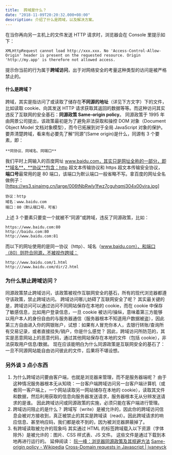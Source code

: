 ```yaml
---
title:  跨域是什么？
date: "2018-11-09T20:20:32.000+08:00"
description: 介绍了什么是跨域，以及解决方案。
---
```


在当你再向另一主机上的文件发送 HTTP 请求时，浏览器会在 Console 里提示如下：

```
XMLHttpRequest cannot load http://xxx.xxx. No 'Access-Control-Allow-Origin' header is present on the requested resource. Origin 'http://my.app' is therefore not allowed access.
```

提示你当前的行为属于**跨域访问**，出于对网络安全的考量这种类型的访问是被严格禁止的。

#### 什么是跨域？

跨域，其实是指访问了或读取了储存在**不同源的地址**（详见下方文字）下的文件，比如读取 cookie、向其发送 HTTP 请求获取其返回的数据等等。而这种访问其实违反了互联网的安全基石：**同源政策 Same-origin policy**。
同源政策于 1995 年由网景公司提出，该政策最初是为了避免非法获取和操控 DOM 对象（Document Object Model 文档对象模型），而今已拓展到对于全局 JavaScript 对象的保护。
要弄清楚跨域，看来有必要先了解“同源”(Same origin)是什么，同源有 3 个要素，即：

```
**同协议、同域名、同端口**
```

我们平时上网输入的百度网址 www.baidu.com，其实只是网址全称的一部分，即**域名**，**协议**包含：http 超文本传输协议和 https 超文本传输安全协议，**端口号**最常用的是 80 端口，该端口为默认端口一般省略不写。拿百度的网址全名做例子：[https://ws3.sinaimg.cn/large/006tNbRwly1fwz7cguhqmj304x00vjra.jpg]

```
协议：http
域名：www.baidu.com
端口：80（默认端口号，可省）
```

上述 3 个要素只要变一个就被不“同源”或跨域，违反了同源政策，比如：

```
https://www.baidu.com:80
http://baidu.com:80
http://www.baidu.com:81
```

而以下的网址使用的是同一协议（http）、域名（www.baidu.com）、和端口（80）则符合同源，不被视作跨域：

```
http://www.baidu.com/1.html
http:///www.baidu.com/dir/2.html
```

### 为什么禁止跨域访问？

同源政策禁止跨域访问，该政策被视作互联网安全的基石，所有的现代浏览器都遵守该政策，禁止跨域访问。
跨域访问哪儿妨碍了互联网安全了呢？
其实最关键的是，跨域访问可以通过访问不同网站保存在本地的 cookie，而在 cookie 中保存了敏感信息，比如用户登录信息，一旦 cookie 被访问/操纵，意味着第三方能够以用户本人的身份自由的与服务器通信（服务器根本不知道用户数据被盗），因此第三方自由进入你的网银账户，试想：如果有人冒充你本人，去银行转账/查询所有交易记录，或者直接挂失/销户，你是什么感觉？
因此，跨域访问所防范的，其实是恶意网站上的恶意代码，通过其他网站保存在本地的文件（包括 cookie），非法获取用户信息/数据。
现在应该能明白为什么同源政策是互联网安全的基石了：一旦不同源网站能自由访问彼此的文件，后果将不堪设想。

### 另外谈 3 点小东西

1. 为什么跨域访问要由客户端，也就是浏览器来管理，而不是服务器端呢？
   由于这种情况服务器根本无从知晓：一台客户端跨域访问另一台客户端计算机（或者同一客户端上，一个网站读取另一网站储存在本地的 cookie），读取其文件和数据，然后利用获取的信息向服务器发送请求，服务器根本无从分辨发送请求的是谁。
   因此跨域访问或同源政策的实施，必须只能在客户端进行管理。
2. 跨域访问阻止的是什么？
   跨域写（write）是被允许的，因此你的跨域访问信息会被对方接收到，真正被禁止的其实是跨域读（read）。因此跨域请求的响应信息、甚至响应码，我们都是收不到的，因为被浏览器屏蔽掉了。
3. 有跨域读取被允许的现象吗
   其实通过 HTML 的标签跨域载入以下资源（字体除外）是被允许的：图片、CSS 样式表、JS 文件。
   这些文件是通过下载到本地再进行运行的。
   延伸阅读：
   [阮一峰：浏览器同源政策及其规避方法](http://www.ruanyifeng.com/blog/2016/04/same-origin-policy.html)
   [Same-origin policy - Wikipedia](https://en.wikipedia.org/wiki/Same-origin_policy#cite_note-2)
   [Cross-Domain requests in Javascript | jvaneyck](https://jvaneyck.wordpress.com/2014/01/07/cross-domain-requests-in-javascript/)
